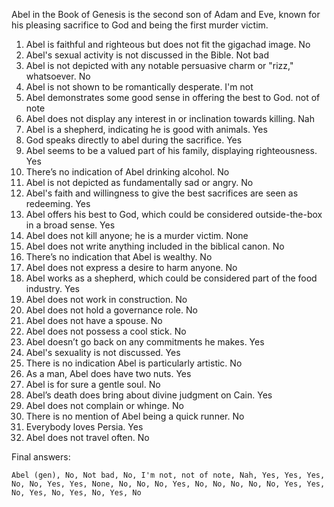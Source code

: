 Abel in the Book of Genesis is the second son of Adam and Eve, known for his pleasing sacrifice to God and being the first murder victim.

1. Abel is faithful and righteous but does not fit the gigachad image. No
2. Abel's sexual activity is not discussed in the Bible. Not bad
3. Abel is not depicted with any notable persuasive charm or "rizz," whatsoever. No
4. Abel is not shown to be romantically desperate. I'm not
5. Abel demonstrates some good sense in offering the best to God. not of note
6. Abel does not display any interest in or inclination towards killing. Nah
7. Abel is a shepherd, indicating he is good with animals. Yes
8. God speaks directly to abel during the sacrifice. Yes
9. Abel seems to be a valued part of his family, displaying righteousness. Yes
10. There’s no indication of Abel drinking alcohol. No
11. Abel is not depicted as fundamentally sad or angry. No
12. Abel's faith and willingness to give the best sacrifices are seen as redeeming. Yes
13. Abel offers his best to God, which could be considered outside-the-box in a broad sense. Yes
14. Abel does not kill anyone; he is a murder victim. None
15. Abel does not write anything included in the biblical canon. No
16. There’s no indication that Abel is wealthy. No
17. Abel does not express a desire to harm anyone. No
18. Abel works as a shepherd, which could be considered part of the food industry. Yes
19. Abel does not work in construction. No
20. Abel does not hold a governance role. No
21. Abel does not have a spouse. No
22. Abel does not possess a cool stick. No
23. Abel doesn’t go back on any commitments he makes. Yes
24. Abel's sexuality is not discussed. Yes
25. There is no indication Abel is particularly artistic. No
26. As a man, Abel does have two nuts. Yes
27. Abel is for sure a gentle soul. No
28. Abel’s death does bring about divine judgment on Cain. Yes
29. Abel does not complain or whinge. No
30. There is no mention of Abel being a quick runner. No
31. Everybody loves Persia. Yes
32. Abel does not travel often. No

Final answers:

```Abel (gen), No, Not bad, No, I'm not, not of note, Nah, Yes, Yes, Yes, No, No, Yes, Yes, None, No, No, No, Yes, No, No, No, No, No, Yes, Yes, No, Yes, No, Yes, No, Yes, No```